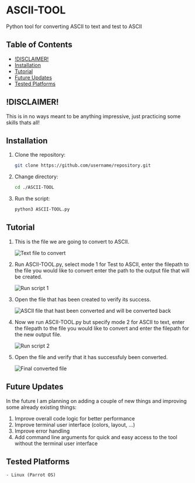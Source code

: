 # ASCII-TOOL
Python tool for converting ASCII to text and test to ASCII

## Table of Contents

- [!DISCLAIMER!](#disclaimer)
- [Installation](#installation)
- [Tutorial](#tutorial)
- [Future Updates](#futureupdates)
- [Tested Platforms](#testedon)

## !DISCLAIMER!
   
   This is in no ways meant to be anything impressive, just practicing some skills thats all!

## Installation

1. Clone the repository:
   ```bash
   git clone https://github.com/username/repository.git
2. Change directory:
   ```bash
   cd ./ASCII-TOOL
3. Run the script:
   ```bash
   python3 ASCII-TOOL.py

## Tutorial
1. This is the file we are going to convert to ASCII.

	![Text file to convert](Screenshots/sc1.png)

2. Run ASCII-TOOL.py, select mode 1 for Test to ASCII, enter the filepath to the file you would like to convert enter the path to the output file that will be created.

	![Run script 1](Screenshots/sc2.png)

3. Open the file that has been created to verify its success.

   ![ASCII file that hast been converted and will be converted back](Screenshots/sc3.png)

4. Now we run ASCII-TOOL.py but specify mode 2 for ASCII to text, enter the filepath to the file you would like to convert and enter the filepath for the new output file.

   ![Run script 2](Screenshots/sc4.png)

5. Open the file and verify that it has successfuly been converted.

   ![Final converted file](Screenshots/sc5.png)

## Future Updates

In the future I am planning on adding a couple of new things and improving some already existing things:
   
   1. Improve overall code logic for better performance
   2. Improve terminal user interface (colors, layout, ...)
   3. Improve error handling
   4. Add command line arguments for quick and easy access to the tool without the terminal user interface 


## Tested Platforms

	- Linux (Parrot OS)
    
   
